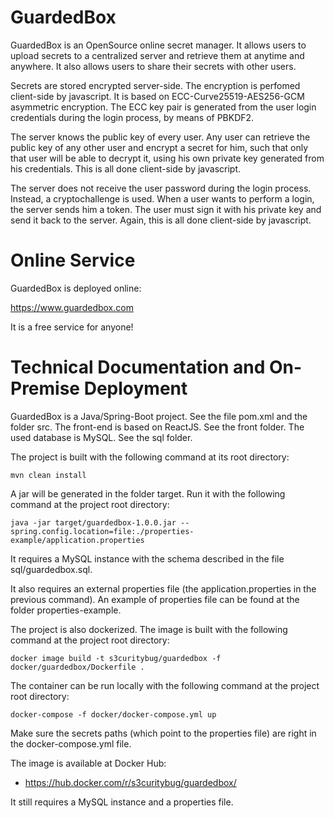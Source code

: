 # GuardedBox

GuardedBox is an OpenSource online secret manager. It allows users to upload secrets to a centralized
server and retrieve them at anytime and anywhere. It also allows users to share their secrets with other
users.

Secrets are stored encrypted server-side. The encryption is perfomed client-side by javascript. It is 
based on ECC-Curve25519-AES256-GCM asymmetric encryption. The ECC key pair is generated from the user login
credentials during the login process, by means of PBKDF2.

The server knows the public key of every user. Any user can retrieve the public key of any other user and
encrypt a secret for him, such that only that user will be able to decrypt it, using his own private key
generated from his credentials. This is all done client-side by javascript.

The server does not receive the user password during the login process. Instead, a cryptochallenge is
used. When a user wants to perform a login, the server sends him a token. The user must sign it with
his private key and send it back to the server. Again, this is all done client-side by javascript.

# Online Service

GuardedBox is deployed online:

https://www.guardedbox.com

It is a free service for anyone!

# Technical Documentation and On-Premise Deployment

GuardedBox is a Java/Spring-Boot project. See the file pom.xml and the folder src.
The front-end is based on ReactJS. See the front folder.
The used database is MySQL. See the sql folder.

The project is built with the following command at its root directory:

```shell
mvn clean install
```

A jar will be generated in the folder target. Run it with the following command at the project root directory:

```shell
java -jar target/guardedbox-1.0.0.jar --spring.config.location=file:./properties-example/application.properties
```

It requires a MySQL instance with the schema described in the file sql/guardedbox.sql.

It also requires an external properties file (the application.properties in the previous command). An
example of properties file can be found at the folder properties-example.

The project is also dockerized. The image is built with the following command at the project root directory:

```shell
docker image build -t s3curitybug/guardedbox -f docker/guardedbox/Dockerfile .
```

The container can be run locally with the following command at the project root directory:

```shell
docker-compose -f docker/docker-compose.yml up
```

Make sure the secrets paths (which point to the properties file) are right in the docker-compose.yml file.

The image is available at Docker Hub:

- https://hub.docker.com/r/s3curitybug/guardedbox/

It still requires a MySQL instance and a properties file.
